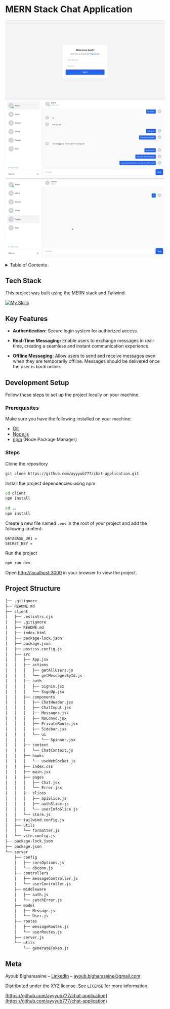 # MERN Stack Chat Application

![](screen1.png)
![](screen2.png)
![](screen3.png)

<details>
  <summary>Table of Contents</summary>
  <ol>
    <li>
      <a href="#tech-stack">Tech Stack</a>
    </li>
    <li>
      <a href="#key-features">Key Features</a>
    </li>
    <li>
      <a href="#screenshots">Screenshots</a>
    </li>
    <li>
    <li>
      <a href="#development-setup">Development Setup</a>
      <ul>
        <li><a href="#prerequisites">Prerequisites</a></li>
        <li><a href="#steps">Steps</a></li>
      </ul>
    </li>
    <li><a href="#project-structure">Project Structure</a></li>
    <li><a href="#meta">Meta</a></li>
  </ol>
</details>

## Tech Stack

This project was built using the MERN stack and Tailwind.

[![My Skills](https://skillicons.dev/icons?i=mongodb,express,react,nodejs,tailwind)](https://skillicons.dev)

## Key Features

- **Authentication:**
  Secure login system for authorized access.

- **Real-Time Messaging:**
  Enable users to exchange messages in real-time, creating a seamless and instant communication experience.

- **Offline Messaging:**
  Allow users to send and receive messages even when they are temporarily offline. Messages should be delivered once the user is back online.

## Development Setup

Follow these steps to set up the project locally on your machine.

### Prerequisites

Make sure you have the following installed on your machine:

- [Git](https://git-scm.com/)
- [Node.js](https://nodejs.org/en)
- [npm](https://www.npmjs.com/) (Node Package Manager)

### Steps

Clone the repository

```bash
git clone https://github.com/ayyyub777/chat-application.git
```

Install the project dependencies using npm

```bash
cd client
npm install
```

```bash
cd ..
npm install
```

Create a new file named `.env` in the root of your project and add the following content:

```env
DATABASE_URI =
SECRET_KEY =
```

Run the project

```bash
npm run dev
```

Open [http://localhost:3000](http://localhost:3000) in your browser to view the project.

## Project Structure

```bash
├── .gitignore
├── README.md
├── client
│   ├── .eslintrc.cjs
│   ├── .gitignore
│   ├── README.md
│   ├── index.html
│   ├── package-lock.json
│   ├── package.json
│   ├── postcss.config.js
│   ├── src
│   │   ├── App.jsx
│   │   ├── actions
│   │   │   ├── getAllUsers.js
│   │   │   └── getMessagesById.js
│   │   ├── auth
│   │   │   ├── SignIn.jsx
│   │   │   └── SignUp.jsx
│   │   ├── components
│   │   │   ├── ChatHeader.jsx
│   │   │   ├── ChatInput.jsx
│   │   │   ├── Messages.jsx
│   │   │   ├── NoConvo.jsx
│   │   │   ├── PrivateRoute.jsx
│   │   │   ├── Sidebar.jsx
│   │   │   └── ui
│   │   │       └── Spinner.jsx
│   │   ├── context
│   │   │   └── ChatContext.js
│   │   ├── hooks
│   │   │   └── useWebSocket.js
│   │   ├── index.css
│   │   ├── main.jsx
│   │   ├── pages
│   │   │   ├── Chat.jsx
│   │   │   └── Error.jsx
│   │   ├── slices
│   │   │   ├── apiSlice.js
│   │   │   ├── authSlice.js
│   │   │   └── userInfoSlice.js
│   │   └── store.js
│   ├── tailwind.config.js
│   ├── utils
│   │   └── formatter.js
│   └── vite.config.js
├── package-lock.json
├── package.json
└── server
    ├── config
    │   ├── corsOptions.js
    │   └── dbconn.js
    ├── controllers
    │   ├── messageController.js
    │   └── userController.js
    ├── middleware
    │   ├── auth.js
    │   └── catchError.js
    ├── model
    │   ├── Message.js
    │   └── User.js
    ├── routes
    │   ├── messageRoutes.js
    │   └── userRoutes.js
    ├── server.js
    └── utils
        └── generateToken.js
```

## Meta

Ayoub Bigharassine – [LinkedIn](https://www.linkedin.com/in/ayoub-bigharassine/) – ayoub.bigharassine@gmail.com

Distributed under the XYZ license. See `LICENSE` for more information.

[https://github.com/ayyyub777/chat-application](https://github.com/ayyyub777/chat-application)
